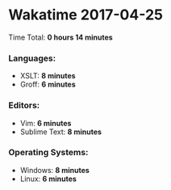 # Wakatime 2017-04-25

Time Total: **0 hours 14 minutes**

### Languages:
- XSLT: **8 minutes** 
- Groff: **6 minutes** 

### Editors:
- Vim: **6 minutes** 
- Sublime Text: **8 minutes** 

### Operating Systems:
- Windows: **8 minutes** 
- Linux: **6 minutes** 

